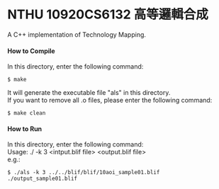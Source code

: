 # NTHU 10920CS6132 高等邏輯合成
A C++ implementation of Technology Mapping.   


#### How to Compile
In this directory, enter the following command:   
```
$ make  
```
It will generate the executable file "als" in this directory.  
If you want to remove all .o files, please enter the following command:
```
$ make clean
```
#### How to Run
In this directory, enter the following command:   
Usage: ./<exe> -k 3  <intput.blif file>  <output.blif file>  
e.g.:
```
$ ./als -k 3 ../../blif/blif/10aoi_sample01.blif ./output_sample01.blif
```
